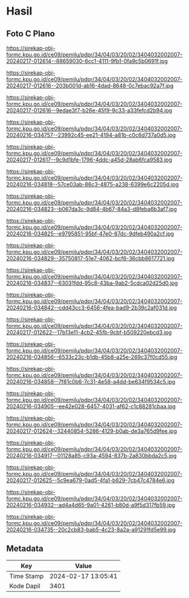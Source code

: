 # Hasil

## Foto C Plano

https://sirekap-obj-formc.kpu.go.id/ce09/pemilu/pdpr/34/04/03/20/02/3404032002007-20240217-012614--88659030-6cc1-4111-9fb1-0fa9c5b0691f.jpg

https://sirekap-obj-formc.kpu.go.id/ce09/pemilu/pdpr/34/04/03/20/02/3404032002007-20240217-012616--203b001d-ab16-4dad-8648-0c7ebac92a7f.jpg

https://sirekap-obj-formc.kpu.go.id/ce09/pemilu/pdpr/34/04/03/20/02/3404032002007-20240217-012616--9edae3f7-b26e-45f9-9c33-a33fefcd2b94.jpg

https://sirekap-obj-formc.kpu.go.id/ce09/pemilu/pdpr/34/04/03/20/02/3404032002007-20240216-034757--23992c45-ee21-4194-a81b-c0c6d737a0d5.jpg

https://sirekap-obj-formc.kpu.go.id/ce09/pemilu/pdpr/34/04/03/20/02/3404032002007-20240217-012617--9c9d1bfe-1796-4ddc-a45d-28ab6fca9583.jpg

https://sirekap-obj-formc.kpu.go.id/ce09/pemilu/pdpr/34/04/03/20/02/3404032002007-20240216-034818--57ce03ab-86c3-4875-a238-6399e6c2205d.jpg

https://sirekap-obj-formc.kpu.go.id/ce09/pemilu/pdpr/34/04/03/20/02/3404032002007-20240216-034823--b067da3c-9d84-4b67-84a3-d8feba6b3af7.jpg

https://sirekap-obj-formc.kpu.go.id/ce09/pemilu/pdpr/34/04/03/20/02/3404032002007-20240216-034825--e9795851-95bf-47e0-87dc-9dfeb490a2cf.jpg

https://sirekap-obj-formc.kpu.go.id/ce09/pemilu/pdpr/34/04/03/20/02/3404032002007-20240216-034829--35750817-51e7-4062-bcf6-36cbb8617721.jpg

https://sirekap-obj-formc.kpu.go.id/ce09/pemilu/pdpr/34/04/03/20/02/3404032002007-20240216-034837--63031fdd-95c8-43ba-9ab2-5cdca02d25d0.jpg

https://sirekap-obj-formc.kpu.go.id/ce09/pemilu/pdpr/34/04/03/20/02/3404032002007-20240216-034842--cdd43cc3-6456-4fea-bad9-2b39c2af031d.jpg

https://sirekap-obj-formc.kpu.go.id/ce09/pemilu/pdpr/34/04/03/20/02/3404032002007-20240217-012622--17b13e11-4cb2-45fb-9cbf-b509220ebcd3.jpg

https://sirekap-obj-formc.kpu.go.id/ce09/pemilu/pdpr/34/04/03/20/02/3404032002007-20240216-034856--6533c23c-b1db-45b8-a25e-269c37f0cd55.jpg

https://sirekap-obj-formc.kpu.go.id/ce09/pemilu/pdpr/34/04/03/20/02/3404032002007-20240216-034858--7f81c0b6-7c31-4e58-a4dd-be634f9534c5.jpg

https://sirekap-obj-formc.kpu.go.id/ce09/pemilu/pdpr/34/04/03/20/02/3404032002007-20240216-034905--ee42e028-6457-4031-af62-c1c88281cbaa.jpg

https://sirekap-obj-formc.kpu.go.id/ce09/pemilu/pdpr/34/04/03/20/02/3404032002007-20240217-012624--32440854-5286-4129-b0ab-de3a765d9fee.jpg

https://sirekap-obj-formc.kpu.go.id/ce09/pemilu/pdpr/34/04/03/20/02/3404032002007-20240216-034917--01128a85-c93a-4594-837b-2a830bbda2c5.jpg

https://sirekap-obj-formc.kpu.go.id/ce09/pemilu/pdpr/34/04/03/20/02/3404032002007-20240217-012625--5c9ea679-0ad5-4fa1-b629-7cb47c4784e6.jpg

https://sirekap-obj-formc.kpu.go.id/ce09/pemilu/pdpr/34/04/03/20/02/3404032002007-20240216-034932--ad4a4d65-9a01-4261-b80d-a9f5d317fb59.jpg

https://sirekap-obj-formc.kpu.go.id/ce09/pemilu/pdpr/34/04/03/20/02/3404032002007-20240216-034735--20c2cb83-bab5-4c23-8a2a-a91291fd5e99.jpg


## Metadata

| Key        | Value               |
| ---------- | ------------------- |
| Time Stamp | 2024-02-17 13:05:41 |
| Kode Dapil | 3401                |



